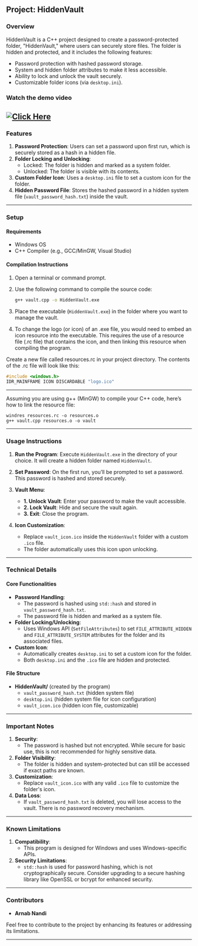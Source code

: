 ## **Project: HiddenVault**

### **Overview**

HiddenVault is a C++ project designed to create a password-protected folder, "HiddenVault," where users can securely store files. The folder is hidden and protected, and it includes the following features:

- Password protection with hashed password storage.
- System and hidden folder attributes to make it less accessible.
- Ability to lock and unlock the vault securely.
- Customizable folder icons (via `desktop.ini`).

### Watch the demo video
[![Click Here](https://img.youtube.com/vi/mSnWiCBWjX0/0.jpg)](https://www.youtube.com/watch?v=mSnWiCBWjX0)
---

### **Features**

1. **Password Protection**: Users can set a password upon first run, which is securely stored as a hash in a hidden file.
2. **Folder Locking and Unlocking**:
   - Locked: The folder is hidden and marked as a system folder.
   - Unlocked: The folder is visible with its contents.
3. **Custom Folder Icon**: Uses a `desktop.ini` file to set a custom icon for the folder.
4. **Hidden Password File**: Stores the hashed password in a hidden system file (`vault_password_hash.txt`) inside the vault.

---

### **Setup**

#### **Requirements**

- Windows OS
- C++ Compiler (e.g., GCC/MinGW, Visual Studio)

#### **Compilation Instructions**

1. Open a terminal or command prompt.
2. Use the following command to compile the source code:

   ```bash
   g++ vault.cpp -o HiddenVault.exe
   ```

3. Place the executable (`HiddenVault.exe`) in the folder where you want to manage the vault.

4. To change the logo (or icon) of an .exe file, you would need to embed an icon resource into the executable. This requires the use of a resource file (.rc file) that contains the icon, and then linking this resource when compiling the program.

Create a new file called resources.rc in your project directory. The contents of the .rc file will look like this:

```cpp
#include <windows.h>
IDR_MAINFRAME ICON DISCARDABLE "logo.ico"
```

---

Assuming you are using g++ (MinGW) to compile your C++ code, here’s how to link the resource file:

```
windres resources.rc -o resources.o
g++ vault.cpp resources.o -o vault
```

---

### **Usage Instructions**

1. **Run the Program**:
   Execute `HiddenVault.exe` in the directory of your choice. It will create a hidden folder named `HiddenVault`.

2. **Set Password**:
   On the first run, you’ll be prompted to set a password. This password is hashed and stored securely.

3. **Vault Menu**:

   - **1. Unlock Vault**: Enter your password to make the vault accessible.
   - **2. Lock Vault**: Hide and secure the vault again.
   - **3. Exit**: Close the program.

4. **Icon Customization**:
   - Replace `vault_icon.ico` inside the `HiddenVault` folder with a custom `.ico` file.
   - The folder automatically uses this icon upon unlocking.

---

### **Technical Details**

#### **Core Functionalities**

- **Password Handling**:
  - The password is hashed using `std::hash` and stored in `vault_password_hash.txt`.
  - The password file is hidden and marked as a system file.
- **Folder Locking/Unlocking**:
  - Uses Windows API (`SetFileAttributes`) to set `FILE_ATTRIBUTE_HIDDEN` and `FILE_ATTRIBUTE_SYSTEM` attributes for the folder and its associated files.
- **Custom Icon**:
  - Automatically creates `desktop.ini` to set a custom icon for the folder.
  - Both `desktop.ini` and the `.ico` file are hidden and protected.

#### **File Structure**

- **HiddenVault/** (created by the program)
  - `vault_password_hash.txt` (hidden system file)
  - `desktop.ini` (hidden system file for icon configuration)
  - `vault_icon.ico` (hidden icon file, customizable)

---

### **Important Notes**

1. **Security**:
   - The password is hashed but not encrypted. While secure for basic use, this is not recommended for highly sensitive data.
2. **Folder Visibility**:
   - The folder is hidden and system-protected but can still be accessed if exact paths are known.
3. **Customization**:
   - Replace `vault_icon.ico` with any valid `.ico` file to customize the folder's icon.
4. **Data Loss**:
   - If `vault_password_hash.txt` is deleted, you will lose access to the vault. There is no password recovery mechanism.

---

### **Known Limitations**

1. **Compatibility**:
   - This program is designed for Windows and uses Windows-specific APIs.
2. **Security Limitations**:
   - `std::hash` is used for password hashing, which is not cryptographically secure. Consider upgrading to a secure hashing library like OpenSSL or bcrypt for enhanced security.

---

### **Contributors**

- **Arnab Nandi**

Feel free to contribute to the project by enhancing its features or addressing its limitations.

---
